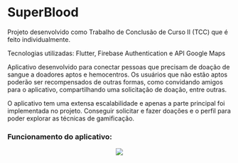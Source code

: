 # SuperBlood

Projeto desenvolvido como Trabalho de Conclusão de Curso II (TCC) que é feito individualmente.

Tecnologias utilizadas: Flutter, Firebase Authentication e API Google Maps

Aplicativo desenvolvido para conectar pessoas que precisam de doação de sangue a doadores aptos e hemocentros. Os usuários que não estão aptos poderão ser recompensados de outras formas, como convidando amigos para o aplicativo, compartilhando uma solicitação de doação, entre outras. 

O aplicativo tem uma extensa escalabilidade e apenas a parte principal foi implementada no projeto. Conseguir solicitar e fazer doações e o perfil para poder explorar as técnicas de gamificação.

### Funcionamento do aplicativo:

<p align="center">
  <img src="superblood.gif">
</p>

